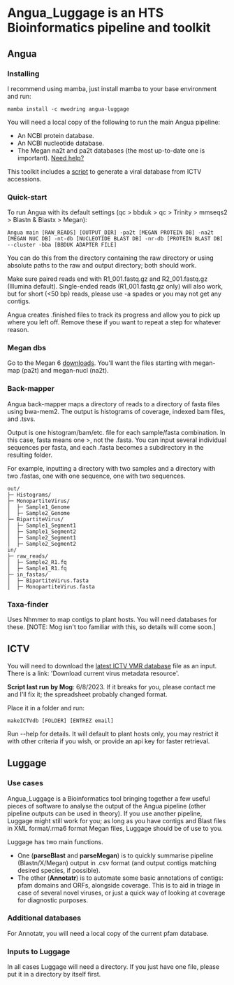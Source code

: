 # Angua_Luggage is an HTS Bioinformatics pipeline and toolkit

## Angua

### Installing

I recommend using mamba, just install mamba to your base environment and run:
```
mamba install -c mwodring angua-luggage
```
You will need a local copy of the following to run the main Angua pipeline:

- An NCBI protein database.
- An NCBI nucleotide database.
- The Megan na2t and pa2t databases (the most up-to-date one is important). [Need help?](#Megan)

This toolkit includes a [script](#ICTV) to generate a viral database from ICTV accessions.

### Quick-start

To run Angua with its default settings (qc > bbduk > qc > Trinity > mmseqs2 > Blastn & Blastx > Megan):
```
Angua main [RAW_READS] [OUTPUT_DIR] -pa2t [MEGAN PROTEIN DB] -na2t [MEGAN NUC DB] -nt-db [NUCLEOTIDE BLAST DB] -nr-db [PROTEIN BLAST DB] --cluster -bba [BBDUK ADAPTER FILE]
```
You can do this from the directory containing the raw directory or using absolute paths to the raw and output directory; both should work. 

Make sure paired reads end with R1_001.fastq.gz and R2_001.fastq.gz (Illumina default). Single-ended reads (R1_001.fastq.gz only) will also work, but for short (<50 bp) reads, please use -a spades or you may not get any contigs.

Angua creates .finished files to track its progress and allow you to pick up where you left off. Remove these if you want to repeat a step for whatever reason.

### Megan dbs

Go to the Megan 6 [downloads](https://software-ab.cs.uni-tuebingen.de/download/megan6/welcome.html). You'll want the files starting with megan-map (pa2t) and megan-nucl (na2t). 

### Back-mapper

Angua back-mapper maps a directory of reads to a directory of fasta files using bwa-mem2. The output is histograms of coverage, indexed bam files, and .tsvs.

Output is one histogram/bam/etc. file for each sample/fasta combination. In this case, fasta means one >, not the .fasta. You can input several individual sequences per fasta, and each .fasta becomes a subdirectory in the resulting folder.

For example, inputting a directory with two samples and a directory with two .fastas, one with one sequence, one with two sequences.

```
out/
├─ Histograms/
├─ MonopartiteVirus/
│  ├─ Sample1_Genome
│  ├─ Sample2_Genome
├─ BipartiteVirus/
│  ├─ Sample1_Segment1
│  ├─ Sample1_Segment2
│  ├─ Sample2_Segment1
│  ├─ Sample2_Segment2
in/
├─ raw_reads/
│  ├─ Sample2_R1.fq
│  ├─ Sample1_R1.fq
├─ in_fastas/
│  ├─ BipartiteVirus.fasta
│  ├─ MonopartiteVirus.fasta
```

### Taxa-finder

Uses Nhmmer to map contigs to plant hosts. You will need databases for these. [NOTE: Mog isn't too familiar with this, so details will come soon.]

## ICTV

You will need to download the [latest ICTV VMR database](https://ictv.global/vmr) file as an input. There is a link: 'Download current virus metadata resource'.

**Script last run by Mog**: 6/8/2023. If it breaks for you, please contact me and I'll fix it; the spreadsheet probably changed format.

Place it in a folder and run:
```
makeICTVdb [FOLDER] [ENTREZ email] 
```
Run --help for details. It will default to plant hosts only, you may restrict it with other criteria if you wish, or provide an api key for faster retrieval.

## Luggage

### Use cases

Angua_Luggage is a Bioinformatics tool bringing together a few useful pieces of software to analyse the output of the Angua pipeline (other pipeline outputs can be used in theory). If you use another pipeline, Luggage might still work for you; as long as you have contigs and Blast files in XML format/.rma6 format Megan files, Luggage should be of use to you.

Luggage has two main functions. 

- One (**parseBlast** and **parseMegan**) is to quickly summarise pipeline (Blastn/X/Megan) output in .csv format (and output contigs matching desired species, if possible). 
- The other (**Annotatr**) is to automate some basic annotations of contigs: pfam domains and ORFs, alongside coverage. This is to aid in triage in case of several novel viruses, or just a quick way of looking at coverage for diagnostic purposes.

### Additional databases

For Annotatr, you will need a local copy of the current pfam database. 

### Inputs to Luggage

In all cases Luggage will need a directory. If you just have one file, please put it in a directory by itself first.